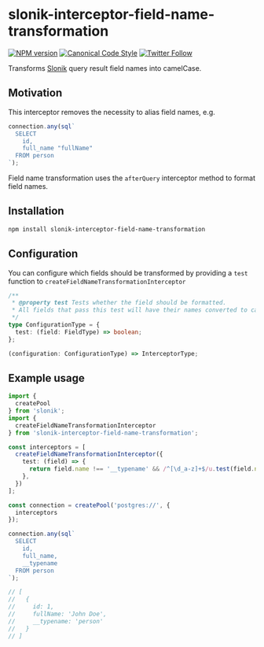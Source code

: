 # slonik-interceptor-field-name-transformation

[![NPM version](https://img.shields.io/npm/v/slonik-interceptor-field-name-transformation.svg?style=flat-square)](https://www.npmjs.org/package/slonik-interceptor-field-name-transformation)
[![Canonical Code Style](https://img.shields.io/badge/code%20style-canonical-blue.svg?style=flat-square)](https://github.com/gajus/canonical)
[![Twitter Follow](https://img.shields.io/twitter/follow/kuizinas.svg?style=social&label=Follow)](https://twitter.com/kuizinas)

Transforms [Slonik](https://github.com/gajus/slonik) query result field names into camelCase.

## Motivation

This interceptor removes the necessity to alias field names, e.g.

```ts
connection.any(sql`
  SELECT
    id,
    full_name "fullName"
  FROM person
`);
```

Field name transformation uses the `afterQuery` interceptor method to format field names.

## Installation

```bash
npm install slonik-interceptor-field-name-transformation
```

## Configuration

You can configure which fields should be transformed by providing a `test` function to `createFieldNameTransformationInterceptor`

```ts
/**
 * @property test Tests whether the field should be formatted.
 * All fields that pass this test will have their names converted to camelCase.
 */
type ConfigurationType = {
  test: (field: FieldType) => boolean;
};

(configuration: ConfigurationType) => InterceptorType;
```

## Example usage

```ts
import {
  createPool
} from 'slonik';
import {
  createFieldNameTransformationInterceptor
} from 'slonik-interceptor-field-name-transformation';

const interceptors = [
  createFieldNameTransformationInterceptor({
    test: (field) => {
      return field.name !== '__typename' && /^[\d_a-z]+$/u.test(field.name);
    },
  })
];

const connection = createPool('postgres://', {
  interceptors
});

connection.any(sql`
  SELECT
    id,
    full_name,
    __typename
  FROM person
`);

// [
//   {
//     id: 1,
//     fullName: 'John Doe',
//     __typename: 'person'
//   }
// ]
```
